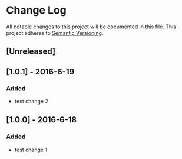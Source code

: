 # Change Log

All notable changes to this project will be documented in this file.
This project adheres to [Semantic Versioning](http://semver.org/).

## [Unreleased]

## [1.0.1] - 2016-6-19

### Added

-   test change 2

## [1.0.0] - 2016-6-18

### Added

-   test change 1
